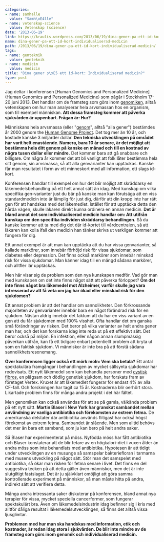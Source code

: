 ```yaml
---
categories:
- name: samhalle
  value: "Samh\xE4lle"
- name: vetenskap-science
  value: Vetenskap (science)
date: '2013-06-19'
link: https://kraulis.wordpress.com/2013/06/19/dina-gener-pa-ett-id-kort-individualiserad-medicin/
name: dina-gener-pa-ett-id-kort-individualiserad-medicin
path: /2013/06/19/dina-gener-pa-ett-id-kort-individualiserad-medicin/
tags:
- name: genteknik
  value: genteknik
- name: medicin
  value: medicin
title: "Dina gener p\xE5 ett id-kort: Individualiserad medicin?"
type: post
---
```

Jag deltar i konferensen [Human Genomics and Personalized Medicine](Human Genomics and Personalized Medicine) som pågår i Stockholm 17-20 juni 2013. Det handlar om de framsteg som görs inom [genomiken](http://en.wikipedia.org/wiki/Genomics), alltså vetenskapen om hur man analyserar hela arvsmassan hos en organism, som till exempel människan. **Att dessa framsteg kommer att påverka sjukvården är uppenbart. Frågan är: Hur?**

Människans hela arvsmassa (eller "[genom](http://en.wikipedia.org/wiki/Human_genome)", alltså "alla gener") bestämdes år 2000 genom the [Human Genome Project](http://en.wikipedia.org/wiki/Human_Genome_Project). Det tog mer än 10 år, och kostade kanske 3 miljarder dollar. **Den tekniska utvecklingen på området har varit helt enastående. Numera, bara 10 år senare, är det möjligt att bestämma hela ditt genom på kanske en månad och till en kostnad av några tusen dollar eller mindre.** Det kommer bara att gå snabbare och billigare. Om några år kommer det att bli vanligt att folk låter bestämma hela sitt genom, sin arvsmassa, så att alla genvarianter kan upptäckas. Kanske får man resultatet i form av ett minneskort med all information, ett slags id-kort.



Konferensen handlar till exempel om hur det blir möjligt att skräddarsy en läkemedelsbehandling på ett helt annat sätt än idag. Med kunskap om vilka specifika gen-varianter just du bär på kanske man kan förutsäga att en viss standardmedicin inte är lämplig för just dig, därför att din kropp inte har rätt gen för att handskas med det läkemedlet. Istället för att upptäcka detta den hårda vägen, skulle läkaren direkt kunna ordinera en annan medicin. **Det är bland annat det som individualiserad medicin handlar om: Att utifrån kunskap om den specifika individen skräddarsy behandlingen.** Så du kanske kommer att ta med dig det där id-kortet till vårdcentralen, så att läkaren kan kolla ifall den medicin han tänker skriva ut verkligen kommer att fungera för dig.

Ett annat exempel är att man kan upptäcka att du har vissa genvarianter, så kallade markörer, som innebär förhöjd risk för vissa sjukdomar, som diabetes eller depression. Det finns också markörer som innebär minskad risk för vissa sjukdomar. Man känner idag till en mängd sådana markörer, och alltfler lär upptäckas.

Men här visar sig de problem som den nya kunskapen medför. Vad gör man med kunskapen om det inte finns något sätt att påverka förloppet? **Om det inte finns något bra läkemedel mot Alzheimer, varför skulle jag vara intresserad av att få veta om jag har ökad eller minskad risk för den sjukdomen?**

Ett annat problem är att det handlar om sannolikheter. Den förkrossande majoriteten av genvarianter innebär bara en något förändrad risk för en sjukdom. Nästan aldrig innebär det faktum att du har en viss variant av en gen att du får sjukdomen med 100% visshet. Ofta handlar det om ganska små förändringar av risken. Det beror på vilka varianter av helt andra gener man har, och det kan forskarna idag inte reda ut på ett effektivt sätt. Det beror också på miljön. En infektion, eller någon annan slumpmässig påverkan utifrån, kan få ett tidigare enbart potentiellt problem att bryta ut som en faktisk sjukdom. Vi människor är inte bra på att förstå sådana sannolikhetsresonemang.

**Över konferensen ligger också ett mörk moln: Vem ska betala?** Ett antal spektakulära framgångar i behandlingen av mycket sällsynta sjukdomar har redovisats. Ett nytt läkemedel som kan behandla personer med [cystisk fibros](http://sv.wikipedia.org/wiki/Cystisk_fibros), en plågsam och dödlig genetisk sjukdom, har forskats fram av företaget Vertex. Kruxet är att läkemedlet fungerar för endast 4% av alla CF-fall. Och forskningen har tagit ca 15 år. Kostnaderna blir oerhört stora. Likartade problem finns för många andra projekt i det här fältet.

Men genomiken kan också användas för att se på gamla, välkända problem på ett nytt sätt. **Martin Blaser i New York har granskat sambandet mellan användning av vanliga antibiotika och förekomsten av extrem fetma.** De amerikanska delstater där antibiotika används flitigast har också högst förekomst av extrem fetma. Sambandet är slående. Men som alltid behövs det mer än bara ett samband, som ju kan bero på helt andra saker.

Så Blaser har experimenterat på möss. Nyfödda möss har fått antibiotika och Blaser konstaterar att de blir fetare av en högkalori-diet i vuxen ålder än andra möss som inte behandlats med antibiotika. Hypotesen är att tidigt under utvecklingen av en musunge så samspelar bakteriefloran i tarmarna med musens utveckling på något sätt. Stör man det samspelet med antibiotika, så ökar man risken för fetma senare i livet. Det finns en del suggestiva tecken på att detta gäller även människor, men det är inte slutgiltigt fastslaget. Det är ju självklart omöjligt att göra samma kontrollerade experiment på människor, så man måste hitta på andra, indirekt sätt att verifiera detta.

Många andra intressanta saker diskuterar på konferensen, bland annat nya terapier för vissa, mycket speciella cancerformer, som fungerar spektakulärt bra. Även om läkemedelsindustrin idag befinner sig i kris med alltför dåliga resultat i läkemedelsutvecklingen, så finns det alltså vissa ljusglimtar.

**Problemen med hur man ska handskas med information, etik och kostnader, är redan idag stora i sjukvården. De blir inte mindre av de framsteg som görs inom genomik och individualiserad medicin.**

